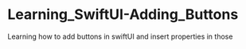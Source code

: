 # Learning_SwiftUI-Adding_Buttons
 Learning how to add buttons in swiftUI and insert properties in those
